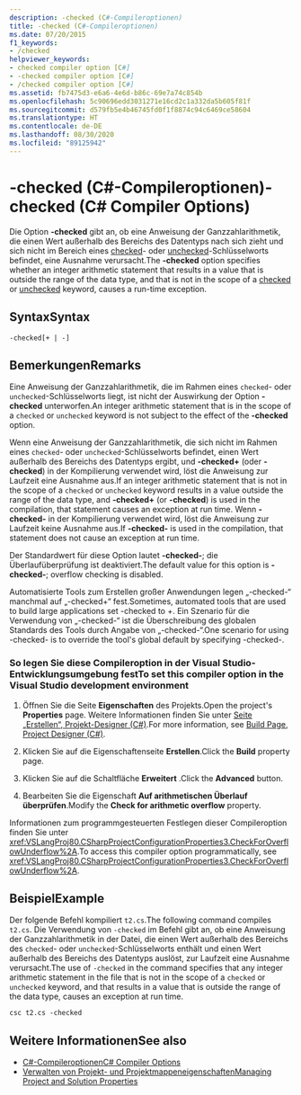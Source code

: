 ```yaml
---
description: -checked (C#-Compileroptionen)
title: -checked (C#-Compileroptionen)
ms.date: 07/20/2015
f1_keywords:
- /checked
helpviewer_keywords:
- checked compiler option [C#]
- -checked compiler option [C#]
- /checked compiler option [C#]
ms.assetid: fb7475d3-e6a6-4e6d-b86c-69e7a74c854b
ms.openlocfilehash: 5c90696edd3031271e16cd2c1a332da5b605f81f
ms.sourcegitcommit: d579fb5e4b46745fd0f1f8874c94c6469ce58604
ms.translationtype: HT
ms.contentlocale: de-DE
ms.lasthandoff: 08/30/2020
ms.locfileid: "89125942"
---
```

# <a name="-checked-c-compiler-options"></a><span data-ttu-id="69b03-103">-checked (C#-Compileroptionen)</span><span class="sxs-lookup"><span data-stu-id="69b03-103">-checked (C# Compiler Options)</span></span>
<span data-ttu-id="69b03-104">Die Option **-checked** gibt an, ob eine Anweisung der Ganzzahlarithmetik, die einen Wert außerhalb des Bereichs des Datentyps nach sich zieht und sich nicht im Bereich eines [checked](../keywords/checked.md)- oder [unchecked](../keywords/unchecked.md)-Schlüsselworts befindet, eine Ausnahme verursacht.</span><span class="sxs-lookup"><span data-stu-id="69b03-104">The **-checked** option specifies whether an integer arithmetic statement that results in a value that is outside the range of the data type, and that is not in the scope of a [checked](../keywords/checked.md) or [unchecked](../keywords/unchecked.md) keyword, causes a run-time exception.</span></span>  
  
## <a name="syntax"></a><span data-ttu-id="69b03-105">Syntax</span><span class="sxs-lookup"><span data-stu-id="69b03-105">Syntax</span></span>  
  
```console  
-checked[+ | -]  
```  
  
## <a name="remarks"></a><span data-ttu-id="69b03-106">Bemerkungen</span><span class="sxs-lookup"><span data-stu-id="69b03-106">Remarks</span></span>  
 <span data-ttu-id="69b03-107">Eine Anweisung der Ganzzahlarithmetik, die im Rahmen eines `checked`- oder `unchecked`-Schlüsselworts liegt, ist nicht der Auswirkung der Option **-checked** unterworfen.</span><span class="sxs-lookup"><span data-stu-id="69b03-107">An integer arithmetic statement that is in the scope of a `checked` or `unchecked` keyword is not subject to the effect of the **-checked** option.</span></span>  
  
 <span data-ttu-id="69b03-108">Wenn eine Anweisung der Ganzzahlarithmetik, die sich nicht im Rahmen eines `checked`- oder `unchecked`-Schlüsselworts befindet, einen Wert außerhalb des Bereichs des Datentyps ergibt, und **-checked+** (oder **-checked**) in der Kompilierung verwendet wird, löst die Anweisung zur Laufzeit eine Ausnahme aus.</span><span class="sxs-lookup"><span data-stu-id="69b03-108">If an integer arithmetic statement that is not in the scope of a `checked` or `unchecked` keyword results in a value outside the range of the data type, and **-checked+** (or **-checked**) is used in the compilation, that statement causes an exception at run time.</span></span> <span data-ttu-id="69b03-109">Wenn **-checked-** in der Kompilierung verwendet wird, löst die Anweisung zur Laufzeit keine Ausnahme aus.</span><span class="sxs-lookup"><span data-stu-id="69b03-109">If **-checked-** is used in the compilation, that statement does not cause an exception at run time.</span></span>  
  
 <span data-ttu-id="69b03-110">Der Standardwert für diese Option lautet **-checked-**; die Überlaufüberprüfung ist deaktiviert.</span><span class="sxs-lookup"><span data-stu-id="69b03-110">The default value for this option is **-checked-**; overflow checking is disabled.</span></span>

 <span data-ttu-id="69b03-111">Automatisierte Tools zum Erstellen großer Anwendungen legen „-checked-“ manchmal auf „-checked+“ fest.</span><span class="sxs-lookup"><span data-stu-id="69b03-111">Sometimes, automated tools that are used to build large applications set -checked to +.</span></span> <span data-ttu-id="69b03-112">Ein Szenario für die Verwendung von „-checked-“ ist die Überschreibung des globalen Standards des Tools durch Angabe von „-checked-“.</span><span class="sxs-lookup"><span data-stu-id="69b03-112">One scenario for using -checked- is to override the tool's global default by specifying -checked-.</span></span>

### <a name="to-set-this-compiler-option-in-the-visual-studio-development-environment"></a><span data-ttu-id="69b03-113">So legen Sie diese Compileroption in der Visual Studio-Entwicklungsumgebung fest</span><span class="sxs-lookup"><span data-stu-id="69b03-113">To set this compiler option in the Visual Studio development environment</span></span>  
  
1. <span data-ttu-id="69b03-114">Öffnen Sie die Seite **Eigenschaften** des Projekts.</span><span class="sxs-lookup"><span data-stu-id="69b03-114">Open the project's **Properties** page.</span></span> <span data-ttu-id="69b03-115">Weitere Informationen finden Sie unter [Seite „Erstellen“, Projekt-Designer (C#)](/visualstudio/ide/reference/build-page-project-designer-csharp).</span><span class="sxs-lookup"><span data-stu-id="69b03-115">For more information, see [Build Page, Project Designer (C#)](/visualstudio/ide/reference/build-page-project-designer-csharp).</span></span>  
  
2. <span data-ttu-id="69b03-116">Klicken Sie auf die Eigenschaftenseite **Erstellen**.</span><span class="sxs-lookup"><span data-stu-id="69b03-116">Click the **Build** property page.</span></span>  
  
3. <span data-ttu-id="69b03-117">Klicken Sie auf die Schaltfläche **Erweitert** .</span><span class="sxs-lookup"><span data-stu-id="69b03-117">Click the **Advanced** button.</span></span>  
  
4. <span data-ttu-id="69b03-118">Bearbeiten Sie die Eigenschaft **Auf arithmetischen Überlauf überprüfen**.</span><span class="sxs-lookup"><span data-stu-id="69b03-118">Modify the **Check for arithmetic overflow** property.</span></span>  
  
 <span data-ttu-id="69b03-119">Informationen zum programmgesteuerten Festlegen dieser Compileroption finden Sie unter <xref:VSLangProj80.CSharpProjectConfigurationProperties3.CheckForOverflowUnderflow%2A>.</span><span class="sxs-lookup"><span data-stu-id="69b03-119">To access this compiler option programmatically, see <xref:VSLangProj80.CSharpProjectConfigurationProperties3.CheckForOverflowUnderflow%2A>.</span></span>  
  
## <a name="example"></a><span data-ttu-id="69b03-120">Beispiel</span><span class="sxs-lookup"><span data-stu-id="69b03-120">Example</span></span>  
 <span data-ttu-id="69b03-121">Der folgende Befehl kompiliert `t2.cs`.</span><span class="sxs-lookup"><span data-stu-id="69b03-121">The following command compiles `t2.cs`.</span></span> <span data-ttu-id="69b03-122">Die Verwendung von `-checked` im Befehl gibt an, ob eine Anweisung der Ganzzahlarithmetik in der Datei, die einen Wert außerhalb des Bereichs des `checked`- oder `unchecked`-Schlüsselworts enthält und einen Wert außerhalb des Bereichs des Datentyps auslöst, zur Laufzeit eine Ausnahme verursacht.</span><span class="sxs-lookup"><span data-stu-id="69b03-122">The use of `-checked` in the command specifies that any integer arithmetic statement in the file that is not in the scope of a `checked` or `unchecked` keyword, and that results in a value that is outside the range of the data type, causes an exception at run time.</span></span>  
  
```console  
csc t2.cs -checked  
```  
  
## <a name="see-also"></a><span data-ttu-id="69b03-123">Weitere Informationen</span><span class="sxs-lookup"><span data-stu-id="69b03-123">See also</span></span>

- [<span data-ttu-id="69b03-124">C#-Compileroptionen</span><span class="sxs-lookup"><span data-stu-id="69b03-124">C# Compiler Options</span></span>](./index.md)
- [<span data-ttu-id="69b03-125">Verwalten von Projekt- und Projektmappeneigenschaften</span><span class="sxs-lookup"><span data-stu-id="69b03-125">Managing Project and Solution Properties</span></span>](/visualstudio/ide/managing-project-and-solution-properties)
